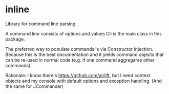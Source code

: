 # inline
Library for command line parsing.

A command line consists of options and values Cli is the main class in this package.

The preferred way to populate commands is via Constructor injection. Because this is the best documentation and it
yields command objects that can be re-used in normal code (e.g. if one command aggregares other commands).

Rationale: I know there's https://github.com/airlift, but I need context objects and my console with default options
and exception handling. (And the same for JCommander)

